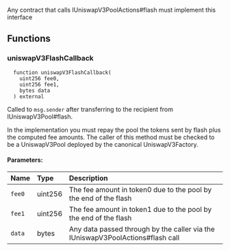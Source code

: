 Any contract that calls IUniswapV3PoolActions#flash must implement this interface


## Functions
### uniswapV3FlashCallback
```solidity
  function uniswapV3FlashCallback(
    uint256 fee0,
    uint256 fee1,
    bytes data
  ) external
```
Called to `msg.sender` after transferring to the recipient from IUniswapV3Pool#flash.

In the implementation you must repay the pool the tokens sent by flash plus the computed fee amounts.
The caller of this method must be checked to be a UniswapV3Pool deployed by the canonical UniswapV3Factory.

#### Parameters:
| Name | Type | Description                                                          |
| :--- | :--- | :------------------------------------------------------------------- |
|`fee0` | uint256 | The fee amount in token0 due to the pool by the end of the flash
|`fee1` | uint256 | The fee amount in token1 due to the pool by the end of the flash
|`data` | bytes | Any data passed through by the caller via the IUniswapV3PoolActions#flash call

